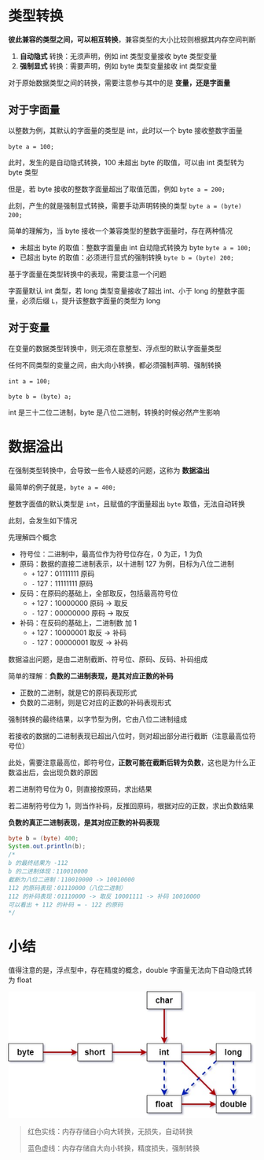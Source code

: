 # 类型转换

**彼此兼容的类型之间，可以相互转换**，兼容类型的大小比较则根据其内存空间判断

1. **自动隐式** 转换：无须声明，例如 int 类型变量接收 byte 类型变量
2. **强制显式** 转换：需要声明，例如 byte 类型变量接收 int 类型变量

对于原始数据类型之间的转换，需要注意参与其中的是 **变量，还是字面量**

## 对于字面量

以整数为例，其默认的字面量的类型是 int，此时以一个 byte 接收整数字面量

`byte a = 100;`

此时，发生的是自动隐式转换，100 未超出 byte 的取值，可以由 int 类型转为 byte 类型

但是，若 byte 接收的整数字面量超出了取值范围，例如 `byte a = 200;`

此刻，产生的就是强制显式转换，需要手动声明转换的类型 `byte a = (byte) 200;`

简单的理解为，当 byte 接收一个兼容类型的整数字面量时，存在两种情况
- 未超出 byte 的取值：整数字面量由 int 自动隐式转换为 byte `byte a = 100;`
- 已超出 byte 的取值：必须进行显式的强制转换 `byte b = (byte) 200;`

基于字面量在类型转换中的表现，需要注意一个问题

字面量默认 int 类型，若 long 类型变量接收了超出 int、小于 long 的整数字面量，必须后缀 `L`，提升该整数字面量的类型为 long

## 对于变量

在变量的数据类型转换中，则无须在意整型、浮点型的默认字面量类型

任何不同类型的变量之间，由大向小转换，都必须强制声明、强制转换

`int a = 100;`

`byte b = (byte) a;`

int 是三十二位二进制，byte 是八位二进制，转换的时候必然产生影响

# 数据溢出

在强制类型转换中，会导致一些令人疑惑的问题，这称为 **数据溢出**

最简单的例子就是，`byte a = 400;`

整数字面值的默认类型是 `int`，且赋值的字面量超出 `byte` 取值，无法自动转换

此刻，会发生如下情况

先理解四个概念
- 符号位：二进制中，最高位作为符号位存在，0 为正，1 为负
- 原码：数据的直接二进制表示，以十进制 127 为例，目标为八位二进制
  - `+` 127：01111111 原码
  - `-` 127：11111111 原码
- 反码：在原码的基础上，全部取反，包括最高符号位
  - `+` 127：10000000 原码 -> 取反
  - `-` 127：00000000 原码 -> 取反 
- 补码：在反码的基础上，二进制数 加 1
  - `+` 127：10000001 取反 -> 补码 
  - `-` 127：00000001 取反 -> 补码

数据溢出问题，是由二进制截断、符号位、原码、反码、补码组成

简单的理解：**负数的二进制表现，是其对应正数的补码**

- 正数的二进制，就是它的原码表现形式
- 负数的二进制，则是它对应的正数的补码表现形式

强制转换的最终结果，以字节型为例，它由八位二进制组成

若接收的数据的二进制表现已超出八位时，则对超出部分进行截断（注意最高位符号位）

此处，需要注意最高位，即符号位，**正数可能在截断后转为负数**，这也是为什么正数溢出后，会出现负数的原因

若二进制符号位为 0，则直接按原码，求出结果

若二进制符号位为 1，则当作补码，反推回原码，根据对应的正数，求出负数结果

**负数的真正二进制表现，是其对应正数的补码表现**

```java
byte b = (byte) 400;
System.out.println(b);
/*
b 的最终结果为 -112
b 的二进制体现：110010000
截断为八位二进制：110010000 -> 10010000
112 的原码表现：01110000（八位二进制）
112 的补码表现：01110000 -> 取反 10001111 -> 补码 10010000
可以看出 + 112 的补码 = - 122 的原码
*/
```

# 小结

值得注意的是，浮点型中，存在精度的概念，double 字面量无法向下自动隐式转为 float

![原始类型转换.jpg](../styles/IMAGES/原始类型转换.jpg)

> 红色实线：内存存储自小向大转换，无损失，自动转换
>
> 蓝色虚线：内存存储自大向小转换，精度损失，强制转换
